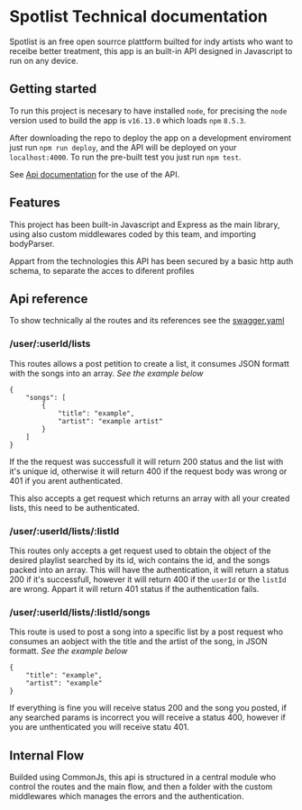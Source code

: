 # Spotlist Technical documentation

Spotlist is an free open sourrce plattform builted for indy artists who want to receibe better treatment, this app is an built-in API designed in Javascript to run on any device.

## Getting started

To run this project is necesary to have installed `node`, for precising the `node` version used to build the app is `v16.13.0` which loads `npm` `8.5.3`.

After downloading the repo to deploy the app on a development enviroment just run `npm run deploy`, and the API will be deployed on your `localhost:4000`. To run the pre-built test you just run `npm test`.

See [Api documentation](#Api-reference) for the use of the API.

## Features

This project has been built-in Javascript and Express as the main library, using also custom middlewares coded by this team, and importing bodyParser.

Appart from the technologies this API has been secured by a basic http auth schema, to separate the acces to diferent profiles

## Api reference

To show technically al the routes and its references see the [swagger.yaml](/doc/swagger.yaml)

### /user/:userId/lists

This routes allows a post petition to create a list, it consumes JSON formatt with the songs into an array. *See the example below*
```
{
    "songs": [
        {
            "title": "example",
            "artist": "example artist"
        }
    ] 
}
```
If the the request was successfull it will return 200 status and the list with it's unique id, otherwise it will return 400 if the request body was wrong or 401 if you arent authenticated.

This also accepts a get request which returns an array with all your created lists, this need to be authenticated.

### /user/:userId/lists/:listId

This routes only accepts a get request used to obtain the object of the desired playlist searched by its id, wich contains the id, and the songs packed into an array. This will have the authentication, it will return a status 200 if it's successfull, however it will return 400 if the `userId` or the `listId` are wrong. Appart it will return 401 status if the authentication fails.

### /user/:userId/lists/:listId/songs

This route is used to post a song into a specific list by a post request who consumes an aobject with the title and the artist of the song, in JSON formatt. *See the example below*
```
{
    "title": "example",
    "artist": "example"
}
```
If everything is fine you will receive status 200 and the song you posted, if any searched params is incorrect you will receive a status 400, however if you are unthenticated you will receive statu 401.

## Internal Flow

Builded using CommonJs, this api is structured in a central module who control the routes and the main flow, and then a folder with the custom middlewares which manages the errors and the authentication.
